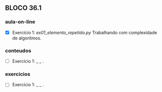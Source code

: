 ## BLOCO 36.1
### aula-on-line
- [x] Exercício 1: _ex01_elemento_repetido.py_ Trabalhando com complexidade de algoritmos. 

### conteudos
- [ ] Exercício 1: _ _ . 

### exercicios
- [ ] Exercício 1: _ _ .

